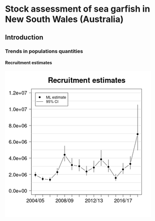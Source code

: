 # Stock assessment of sea garfish in New South Wales (Australia)

## Introduction

### Trends in populations quantities

#### Recruitment estimates
![alt text](https://github.com/mkienzle/NSW-sea-garfish-stock-assessment/blob/master/Script/Results/Graphics/EstimateOfRecruitment.png)

